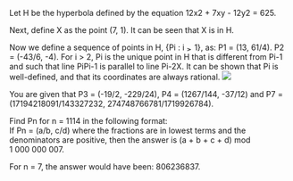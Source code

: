   <p>Let H be the hyperbola defined by the equation 12x2 + 7xy - 12y2 = 625.</p>    <p>Next, define X as the point (7, 1). It can be seen that X is in H.</p>    <p>Now we define a sequence of points in H, {Pi : i <img src='images/symbol_ge.gif' width='10' height='12' alt='&ge;' border='0' style='vertical-align:middle;' /> 1}, as:     P1 = (13, 61/4).   P2 = (-43/6, -4).   For i > 2, Pi is the unique point in H that is different from Pi-1 and such that line PiPi-1 is parallel to line Pi-2X. It can be shown that Pi is well-defined, and that its coordinates are always rational.    <img src=project/images/p422_hyperbola.gif>  </p>    <p>You are given that P3  = (-19/2, -229/24), P4 = (1267/144, -37/12) and P7 = (17194218091/143327232, 274748766781/1719926784).</p>    <p>Find Pn for n = 1114 in the following format:<br>If Pn = (a/b, c/d) where the fractions are in lowest terms and the denominators are positive, then the answer is (a + b + c + d) mod 1&nbsp;000&nbsp;000&nbsp;007.</p>    <p>For n = 7, the answer would have been: 806236837.</p>  